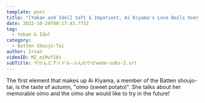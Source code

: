 ```yaml
---
template: post
title: "[Yakan and Idol] Soft & Impatient, Ai Kiyama's Love Boils Over! #2"
date: 2022-10-29T00:17:43.772Z
tag:
  - Yakan & Idol
category:
  - Batten Shoujo-Tai
author: Irsan
videoID: MZ_mjMufI6s
subTitle: やかんとアイドル-ふんわりせwebm-subs-2.srt
---
```

The first element that makes up Ai Kiyama, a member of the Batten shoujo-tai, is the taste of autumn, "oimo (sweet potato)".
She talks about her memorable oimo and the oimo she would like to try in the future!
